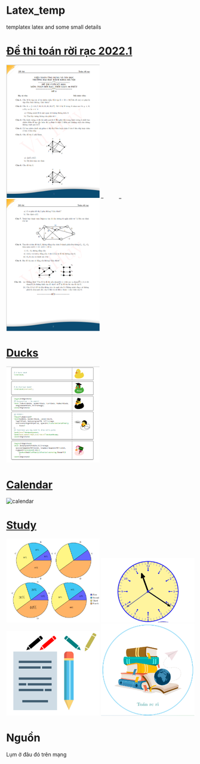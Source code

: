# Latex_temp
templatex latex and some small details

# [Đề thi toán rời rạc 2022.1](https://github.com/huyvu15/Latex_temp/tree/main/%C4%90%E1%BB%81%20thi%20to%C3%A1n%20r%E1%BB%9Di%20r%E1%BA%A1c%202022.1) 

<img src="https://github.com/huyvu15/Latex_temp/blob/main/%C4%90%E1%BB%81%20thi%20to%C3%A1n%20r%E1%BB%9Di%20r%E1%BA%A1c%202022.1/trang1.png" alt="trang 2" width="250" /> <span style="margin-right: 1cm;"> _ </span> _ 
 <img src="https://github.com/huyvu15/Latex_temp/blob/main/%C4%90%E1%BB%81%20thi%20to%C3%A1n%20r%E1%BB%9Di%20r%E1%BA%A1c%202022.1/trang2.png" alt="trang 2" width="250" />

# [Ducks](https://github.com/huyvu15/Latex_temp/tree/main/Fun%20with%20tikzducks)
<img src="https://github.com/huyvu15/Latex_temp/blob/main/Fun%20with%20tikzducks/ducks.png" alt="duck" width="250" />

# [Calendar](https://github.com/huyvu15/Latex_temp/tree/main/l%E1%BB%8Bch)
<img src="https://github.com/huyvu15/Latex_temp/blob/main/l%E1%BB%8Bch/calendar.png" alt="calendar" width="250" />

# [Study](https://github.com/huyvu15/Latex_temp/tree/main/cartoon)
<img src="https://github.com/huyvu15/Latex_temp/blob/main/cartoon/char.png" alt="char" width="250" /> <img src="https://github.com/huyvu15/Latex_temp/blob/main/cartoon/clock.png" alt="clock" width="250" />  
<img src="https://github.com/huyvu15/Latex_temp/blob/main/cartoon/pen.png" alt="pen" width="250" />  <img src="https://github.com/huyvu15/Latex_temp/blob/main/cartoon/qu%E1%BB%83n%20s%C3%A1ch.png" alt="book" width="250" />


# Nguồn

Lụm ở đâu đó trên mạng

